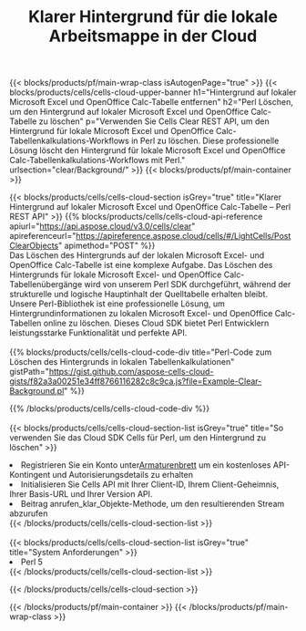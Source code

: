 ﻿---
title:  Klarer Hintergrund für die lokale Arbeitsmappe in der Cloud
description: Cloud-APIs und SDKs zum Löschen des Hintergrunds auf Microsoft Excel und OpenOffice Calc. Klarer Hintergrund zu lokalen Tabellenkalkulationen durch die Cells Cloud API. SDK unterstützt verschiedene Entwicklungssprachen. Dazu gehören Android, C#, Go, Java, NodeJS, Perl, PHP, Python, Ruby und Swift.
---
{{< blocks/products/pf/main-wrap-class isAutogenPage="true" >}}
{{< blocks/products/cells/cells-cloud-upper-banner h1="Hintergrund auf lokaler Microsoft Excel und OpenOffice Calc-Tabelle entfernen" h2="Perl Löschen, um den Hintergrund auf lokaler Microsoft Excel und OpenOffice Calc-Tabelle zu löschen" p="Verwenden Sie Cells Clear REST API, um den Hintergrund für lokale Microsoft Excel und OpenOffice Calc-Tabellenkalkulations-Workflows in Perl zu löschen. Diese professionelle Lösung löscht den Hintergrund für lokale Microsoft Excel und OpenOffice Calc-Tabellenkalkulations-Workflows mit Perl." urlsection="clear/Background/" >}}
{{< blocks/products/pf/main-container >}}

{{< blocks/products/cells/cells-cloud-section isGrey="true" title="Klarer Hintergrund auf lokaler Microsoft Excel und OpenOffice Calc-Tabelle – Perl REST API" >}}
{{% blocks/products/cells/cells-cloud-api-reference apiurl="https://api.aspose.cloud/v3.0/cells/clear" apireferenceurl="https://apireference.aspose.cloud/cells/#/LightCells/PostClearObjects" apimethod="POST" %}}
<br/>
Das Löschen des Hintergrunds auf der lokalen Microsoft Excel- und OpenOffice Calc-Tabelle ist eine komplexe Aufgabe. Das Löschen des Hintergrunds für lokale Microsoft Excel- und OpenOffice Calc-Tabellenübergänge wird von unserem Perl SDK durchgeführt, während der strukturelle und logische Hauptinhalt der Quelltabelle erhalten bleibt. Unsere Perl-Bibliothek ist eine professionelle Lösung, um Hintergrundinformationen zu lokalen Microsoft Excel- und OpenOffice Calc-Tabellen online zu löschen. Dieses Cloud SDK bietet Perl Entwicklern leistungsstarke Funktionalität und perfekte API.
<br/>
<br/>
{{% blocks/products/cells/cells-cloud-code-div title="Perl-Code zum Löschen des Hintergrunds in lokalen Tabellenkalkulationen" gistPath="https://gist.github.com/aspose-cells-cloud-gists/f82a3a00251e34ff8766116282c8c9ca.js?file=Example-Clear-Background.pl" %}}
  
{{% /blocks/products/cells/cells-cloud-code-div %}}
<br/>
<br/>
{{< blocks/products/cells/cells-cloud-section-list isGrey="true" title="So verwenden Sie das Cloud SDK Cells für Perl, um den Hintergrund zu löschen" >}}
<li> Registrieren Sie ein Konto unter<a href="https://dashboard.aspose.cloud/">Armaturenbrett</a> um ein kostenloses API-Kontingent und Autorisierungsdetails zu erhalten</li>
<li>Initialisieren Sie Cells API mit Ihrer Client-ID, Ihrem Client-Geheimnis, Ihrer Basis-URL und Ihrer Version API.</li>
<li>Beitrag anrufen_klar_Objekte-Methode, um den resultierenden Stream abzurufen</li>
{{< /blocks/products/cells/cells-cloud-section-list >}}
<br/>
<br/>
{{< blocks/products/cells/cells-cloud-section-list isGrey="true" title="System Anforderungen" >}}
<li>Perl 5</li>
{{< /blocks/products/cells/cells-cloud-section-list >}}

{{< /blocks/products/cells/cells-cloud-section >}}

{{< /blocks/products/pf/main-container >}}
{{< /blocks/products/pf/main-wrap-class >}}
